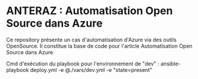 # ANTERAZ : Automatisation Open Source dans Azure

Ce repository présente un cas d'automatisation d'Azure via des outils OpenSource.
Il constitue la base de code pour l'article Automatisation Open Source dans Azure.

Cmd d'exécution du playbook pour l'environnement de "dev" : ansible-playbook deploy.yml -e @./vars/dev.yml -e "state=present"